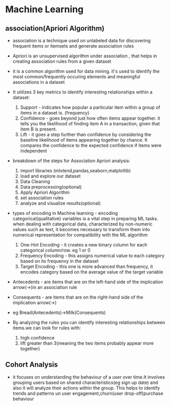 # Machine Learning
## association(Apriori Algorithm)
* association is a technique used on unlabeled data for discovering frequent items or itemsets and generate association rules
* Apriori is an unsupervised algorithm under association , that helps in creating association rules from a given dataset
* it is a common algorithm used for data mining. it's used to identify the most common/frequently occuring elements and meaningful associations in a dataset

* It utilizes 3 key metrics to identify interesting relationships within a dataset:
    1. Support - indicates how popular a particular item within a group of items in a dataset is. (frequency)
    2. Confidence - goes beyond just how often items appear together. it tells you the likelihood of finding item A in a transaction, given that item B is present.
    3. Lift - it goes a step further than confidence by considering the baseline likelihood of items appearing together by chance. It compares the confidence to the expected confidence if items were independent

* breakdown of the steps for Association Apriori analysis:
    1. import libraries (mlxtend,pandas,seaborn,matplotlib)
    2. load and explore our dataset
    3. Data Cleaning
    4. Data preprocessing(optional)
    5. Apply Apriori Algorithm
    6. set association rules
    7. analyze and visualize results(optional)

* types of encoding in Machine learning - encoding categorical(qualitative) variables is a vital step in preparing ML tasks. when dealing with categorical data, characterized by non-numeric values such as text, it becomes necessary to transform them into numerical representation for compatibility with the ML algorithm

    1. One-Hot Encoding - it creates a new binary column for each categorical column/row. eg 1 or 0
    2. Frequency Encoding - this assigns numerical value to each category based on its frequenvy in the dataset
    3. Target Encoding - this one is more advanced than frequency, it encodes category based on the average value of the target variable

 * Antecedents - are items that are on the left-hand side of the implication arrow(->)in an association rule 
 * Consequents - are items that are on the right-hand side of the implication arrow(->)
 * eg Bread(Antecedents)->Milk(Consequents)  
 * By analyzing the rules you can identify interesting relationships between items.we can look for rules with:
    1. high confidence
    2. lift greater than 3(meaning the two items probably appear more together)

## Cohort Analysis
* it focuses on understanding the behaviour of a user over time.It involves grouping users based on shared characteristics(eg sign up date) and also it will analyze their actions within the group.
This helps to identify trends and patterns un user engagement,churn(user drop-off)purchase behaviour